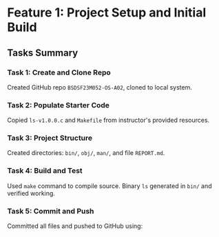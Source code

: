 # Feature 1: Project Setup and Initial Build

## Tasks Summary

### Task 1: Create and Clone Repo
Created GitHub repo `BSDSF23M052-OS-A02`, cloned to local system.

### Task 2: Populate Starter Code
Copied `ls-v1.0.0.c` and `Makefile` from instructor's provided resources.

### Task 3: Project Structure
Created directories: `bin/`, `obj/`, `man/`, and file `REPORT.md`.

### Task 4: Build and Test
Used `make` command to compile source. Binary `ls` generated in `bin/` and verified working.

### Task 5: Commit and Push
Committed all files and pushed to GitHub using:

